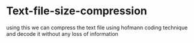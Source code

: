 # Text-file-size-compression
using this we can compress the text file using hofmann coding technique and decode it without any loss of information 
